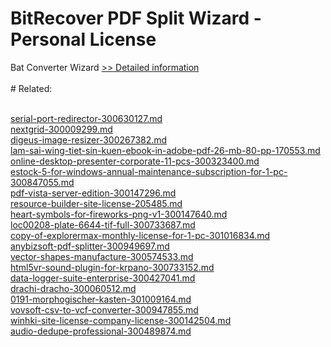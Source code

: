 # BitRecover PDF Split Wizard - Personal License
Bat Converter Wizard
[>> Detailed information](https://secure.shareit.com/shareit/product.html?productid=300953476&affiliateid=200057808)<br/><br/># Related:

<br />[serial-port-redirector-300630127.md](https://github.com/downloadplanet/downloadplanet/blob/main/serial-port-redirector-300630127.md)<br />[nextgrid-300009299.md](https://github.com/downloadplanet/downloadplanet/blob/main/nextgrid-300009299.md)<br />[digeus-image-resizer-300267382.md](https://github.com/downloadplanet/downloadplanet/blob/main/digeus-image-resizer-300267382.md)<br />[lam-sai-wing-tiet-sin-kuen-ebook-in-adobe-pdf-26-mb-80-pp-170553.md](https://github.com/downloadplanet/downloadplanet/blob/main/lam-sai-wing-tiet-sin-kuen-ebook-in-adobe-pdf-26-mb-80-pp-170553.md)<br />[online-desktop-presenter-corporate-11-pcs-300323400.md](https://github.com/downloadplanet/downloadplanet/blob/main/online-desktop-presenter-corporate-11-pcs-300323400.md)<br />[estock-5-for-windows-annual-maintenance-subscription-for-1-pc-300847055.md](https://github.com/downloadplanet/downloadplanet/blob/main/estock-5-for-windows-annual-maintenance-subscription-for-1-pc-300847055.md)<br />[pdf-vista-server-edition-300147296.md](https://github.com/downloadplanet/downloadplanet/blob/main/pdf-vista-server-edition-300147296.md)<br />[resource-builder-site-license-205485.md](https://github.com/downloadplanet/downloadplanet/blob/main/resource-builder-site-license-205485.md)<br />[heart-symbols-for-fireworks-png-v1-300147640.md](https://github.com/downloadplanet/downloadplanet/blob/main/heart-symbols-for-fireworks-png-v1-300147640.md)<br />[loc00208-plate-6644-tif-full-300733687.md](https://github.com/downloadplanet/downloadplanet/blob/main/loc00208-plate-6644-tif-full-300733687.md)<br />[copy-of-explorermax-monthly-license-for-1-pc-301016834.md](https://github.com/downloadplanet/downloadplanet/blob/main/copy-of-explorermax-monthly-license-for-1-pc-301016834.md)<br />[anybizsoft-pdf-splitter-300949697.md](https://github.com/downloadplanet/downloadplanet/blob/main/anybizsoft-pdf-splitter-300949697.md)<br />[vector-shapes-manufacture-300574533.md](https://github.com/downloadplanet/downloadplanet/blob/main/vector-shapes-manufacture-300574533.md)<br />[html5vr-sound-plugin-for-krpano-300733152.md](https://github.com/downloadplanet/downloadplanet/blob/main/html5vr-sound-plugin-for-krpano-300733152.md)<br />[data-logger-suite-enterprise-300427041.md](https://github.com/downloadplanet/downloadplanet/blob/main/data-logger-suite-enterprise-300427041.md)<br />[drachi-dracho-300060512.md](https://github.com/downloadplanet/downloadplanet/blob/main/drachi-dracho-300060512.md)<br />[0191-morphogischer-kasten-301009164.md](https://github.com/downloadplanet/downloadplanet/blob/main/0191-morphogischer-kasten-301009164.md)<br />[vovsoft-csv-to-vcf-converter-300947855.md](https://github.com/downloadplanet/downloadplanet/blob/main/vovsoft-csv-to-vcf-converter-300947855.md)<br />[winhki-site-license-company-license-300142504.md](https://github.com/downloadplanet/downloadplanet/blob/main/winhki-site-license-company-license-300142504.md)<br />[audio-dedupe-professional-300489874.md](https://github.com/downloadplanet/downloadplanet/blob/main/audio-dedupe-professional-300489874.md)